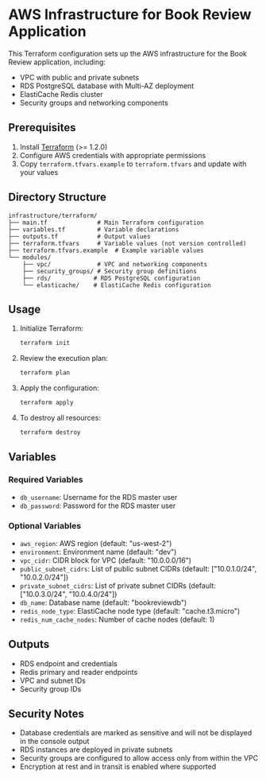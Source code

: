 # AWS Infrastructure for Book Review Application

This Terraform configuration sets up the AWS infrastructure for the Book Review application, including:

- VPC with public and private subnets
- RDS PostgreSQL database with Multi-AZ deployment
- ElastiCache Redis cluster
- Security groups and networking components

## Prerequisites

1. Install [Terraform](https://www.terraform.io/downloads.html) (>= 1.2.0)
2. Configure AWS credentials with appropriate permissions
3. Copy `terraform.tfvars.example` to `terraform.tfvars` and update with your values

## Directory Structure

```
infrastructure/terraform/
├── main.tf              # Main Terraform configuration
├── variables.tf         # Variable declarations
├── outputs.tf           # Output values
├── terraform.tfvars     # Variable values (not version controlled)
├── terraform.tfvars.example  # Example variable values
└── modules/
    ├── vpc/             # VPC and networking components
    ├── security_groups/ # Security group definitions
    ├── rds/            # RDS PostgreSQL configuration
    └── elasticache/    # ElastiCache Redis configuration
```

## Usage

1. Initialize Terraform:
   ```bash
   terraform init
   ```

2. Review the execution plan:
   ```bash
   terraform plan
   ```

3. Apply the configuration:
   ```bash
   terraform apply
   ```

4. To destroy all resources:
   ```bash
   terraform destroy
   ```

## Variables

### Required Variables

- `db_username`: Username for the RDS master user
- `db_password`: Password for the RDS master user

### Optional Variables

- `aws_region`: AWS region (default: "us-west-2")
- `environment`: Environment name (default: "dev")
- `vpc_cidr`: CIDR block for VPC (default: "10.0.0.0/16")
- `public_subnet_cidrs`: List of public subnet CIDRs (default: ["10.0.1.0/24", "10.0.2.0/24"])
- `private_subnet_cidrs`: List of private subnet CIDRs (default: ["10.0.3.0/24", "10.0.4.0/24"])
- `db_name`: Database name (default: "bookreviewdb")
- `redis_node_type`: ElastiCache node type (default: "cache.t3.micro")
- `redis_num_cache_nodes`: Number of cache nodes (default: 1)

## Outputs

- RDS endpoint and credentials
- Redis primary and reader endpoints
- VPC and subnet IDs
- Security group IDs

## Security Notes

- Database credentials are marked as sensitive and will not be displayed in the console output
- RDS instances are deployed in private subnets
- Security groups are configured to allow access only from within the VPC
- Encryption at rest and in transit is enabled where supported
